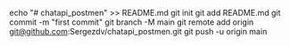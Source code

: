 echo "# chatapi_postmen" >> README.md
git init
git add README.md
git commit -m "first commit"
git branch -M main
git remote add origin git@github.com:Sergezdv/chatapi_postmen.git
git push -u origin main
